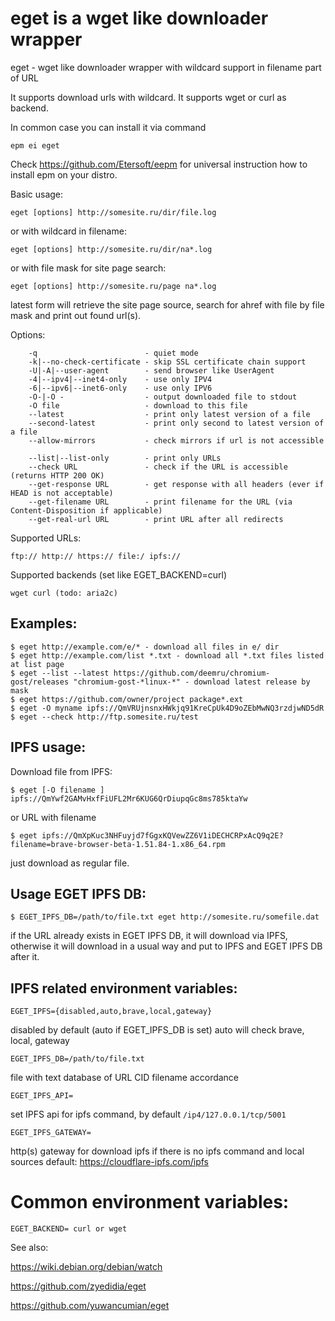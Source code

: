 # eget is a wget like downloader wrapper

eget - wget like downloader wrapper with wildcard support in filename part of URL

It supports download urls with wildcard. It supports wget or curl as backend.

In common case you can install it via command
```
epm ei eget
```
Check https://github.com/Etersoft/eepm for universal instruction how to install epm on your distro.

Basic usage:
```
eget [options] http://somesite.ru/dir/file.log
```
or with wildcard in filename:
```
eget [options] http://somesite.ru/dir/na*.log
```
or with file mask for site page search:
```
eget [options] http://somesite.ru/page na*.log
```
latest form will retrieve the site page source, search for ahref with file by file mask and print out found url(s).

Options:
```
    -q                        - quiet mode
    -k|--no-check-certificate - skip SSL certificate chain support
    -U|-A|--user-agent        - send browser like UserAgent
    -4|--ipv4|--inet4-only    - use only IPV4
    -6|--ipv6|--inet6-only    - use only IPV6
    -O-|-O -                  - output downloaded file to stdout
    -O file                   - download to this file
    --latest                  - print only latest version of a file
    --second-latest           - print only second to latest version of a file
    --allow-mirrors           - check mirrors if url is not accessible
 
    --list|--list-only        - print only URLs
    --check URL               - check if the URL is accessible (returns HTTP 200 OK)
    --get-response URL        - get response with all headers (ever if HEAD is not acceptable)
    --get-filename URL        - print filename for the URL (via Content-Disposition if applicable)
    --get-real-url URL        - print URL after all redirects
```

Supported URLs:
```
ftp:// http:// https:// file:/ ipfs://
```

Supported backends (set like EGET_BACKEND=curl)
```
wget curl (todo: aria2c)
```

## Examples:
```
$ eget http://example.com/e/* - download all files in e/ dir
$ eget http://example.com/list *.txt - download all *.txt files listed at list page
$ eget --list --latest https://github.com/deemru/chromium-gost/releases "chromium-gost-*linux-*" - download latest release by mask
$ eget https://github.com/owner/project package*.ext
$ eget -O myname ipfs://QmVRUjnsnxHWkjq91KreCpUk4D9oZEbMwNQ3rzdjwND5dR
$ eget --check http://ftp.somesite.ru/test
```

## IPFS usage:

Download file from IPFS:
```
$ eget [-O filename ] ipfs://QmYwf2GAMvHxfFiUFL2Mr6KUG6QrDiupqGc8ms785ktaYw
```
or URL with filename 
```
$ eget ipfs://QmXpKuc3NHFuyjd7fGgxKQVewZZ6V1iDECHCRPxAcQ9q2E?filename=brave-browser-beta-1.51.84-1.x86_64.rpm
```

just download as regular file.

## Usage EGET IPFS DB:
```
$ EGET_IPFS_DB=/path/to/file.txt eget http://somesite.ru/somefile.dat
```

if the URL already exists in EGET IPFS DB, it will download via IPFS, otherwise it will download in a usual way and put to IPFS and EGET IPFS DB after it.

## IPFS related environment variables:
```
EGET_IPFS={disabled,auto,brave,local,gateway}
```
disabled by default (auto if EGET_IPFS_DB is set)
auto will check brave, local, gateway

```
EGET_IPFS_DB=/path/to/file.txt
```
file with text database of URL CID filename accordance

```
EGET_IPFS_API=
```
set IPFS api for ipfs command, by default `/ip4/127.0.0.1/tcp/5001`

```
EGET_IPFS_GATEWAY=
```
http(s) gateway for download ipfs if there is no ipfs command and local sources
default: https://cloudflare-ipfs.com/ipfs

# Common environment variables:
```
EGET_BACKEND= curl or wget
```

See also:

https://wiki.debian.org/debian/watch

https://github.com/zyedidia/eget

https://github.com/yuwancumian/eget
